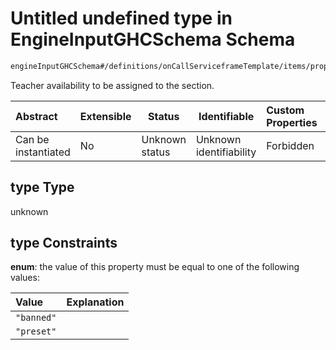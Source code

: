 # Untitled undefined type in EngineInputGHCSchema Schema

```txt
engineInputGHCSchema#/definitions/onCallServiceframeTemplate/items/properties/type
```

Teacher availability to be assigned to the section.


| Abstract            | Extensible | Status         | Identifiable            | Custom Properties | Additional Properties | Access Restrictions | Defined In                                                         |
| :------------------ | ---------- | -------------- | ----------------------- | :---------------- | --------------------- | ------------------- | ------------------------------------------------------------------ |
| Can be instantiated | No         | Unknown status | Unknown identifiability | Forbidden         | Allowed               | none                | [ghc.schema.json\*](../out/ghc.schema.json "open original schema") |

## type Type

unknown

## type Constraints

**enum**: the value of this property must be equal to one of the following values:

| Value      | Explanation |
| :--------- | ----------- |
| `"banned"` |             |
| `"preset"` |             |
